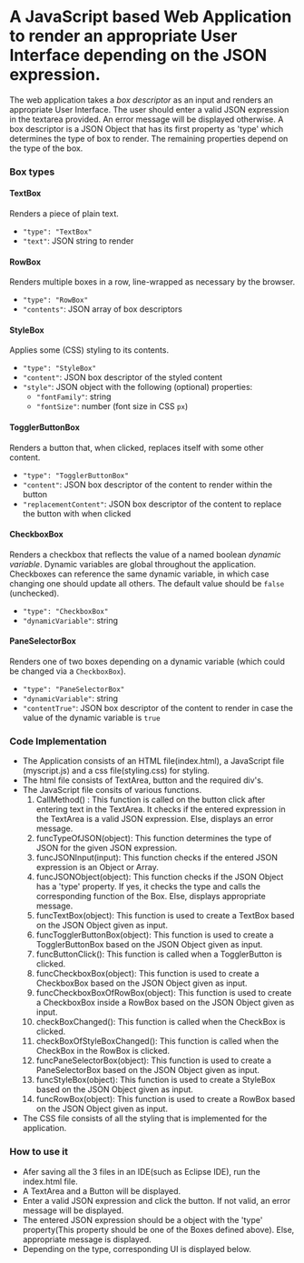# A JavaScript based Web Application to render an appropriate User Interface depending on the JSON expression.

The web application takes a *box descriptor* as an input and renders an appropriate User Interface.
The user should enter a valid JSON expression in the textarea provided.
An error message will be displayed otherwise.
A box descriptor is a JSON Object that has its first property as 'type' which determines the type of box to render.
The remaining properties depend on the type of the box.

### Box types

#### TextBox

Renders a piece of plain text.

* `"type": "TextBox"`
* `"text"`: JSON string to render

#### RowBox

Renders multiple boxes in a row, line-wrapped as necessary by the browser.

* `"type": "RowBox"`
* `"contents"`: JSON array of box descriptors

#### StyleBox

Applies some (CSS) styling to its contents.

* `"type": "StyleBox"`
* `"content"`: JSON box descriptor of the styled content
* `"style"`: JSON object with the following (optional) properties:
    * `"fontFamily"`: string
    * `"fontSize"`: number (font size in CSS `px`)

#### TogglerButtonBox

Renders a button that, when clicked, replaces itself with some other content.

* `"type": "TogglerButtonBox"`
* `"content"`: JSON box descriptor of the content to render within the button
* `"replacementContent"`: JSON box descriptor of the content to replace the button with when clicked

#### CheckboxBox

Renders a checkbox that reflects the value of a named boolean *dynamic variable*. Dynamic variables are global throughout the application. Checkboxes can reference the same dynamic variable, in which case changing one should update all others. The default value should be `false` (unchecked).

* `"type": "CheckboxBox"`
* `"dynamicVariable"`: string

#### PaneSelectorBox

Renders one of two boxes depending on a dynamic variable (which could be changed via a `CheckboxBox`).

* `"type": "PaneSelectorBox"`
* `"dynamicVariable"`: string
* `"contentTrue"`: JSON box descriptor of the content to render in case the value of the dynamic variable is `true`

### Code Implementation

* The Application consists of an HTML file(index.html), a JavaScript file (myscript.js) and a css file(styling.css) for styling.
* The html file consists of TextArea, button and the required div's.
* The JavaScript file consits of various functions.
  1. CallMethod() :  This function is called on the button click after entering text in the TextArea. It checks if the entered expression in the TextArea is a valid JSON expression. Else, displays an error message.
  2. funcTypeOfJSON(object): This function determines the type of JSON for the given JSON expression.
  3. funcJSONInput(input): This function checks if the entered JSON expression is an Object or Array.
  4. funcJSONObject(object): This function checks if the JSON Object has a 'type' property. If yes, it checks the type and calls the corresponding function of the Box. Else, displays appropriate message.
  5. funcTextBox(object): This function is used to create a TextBox based on the JSON Object given as input.
  6. funcTogglerButtonBox(object): This function is used to create a TogglerButtonBox based on the JSON Object given as input.
  7. funcButtonClick(): This function is called when a TogglerButton is clicked.
  8. funcCheckboxBox(object): This function is used to create a CheckboxBox based on the JSON Object given as input.
  9. funcCheckboxBoxOfRowBox(object): This function is used to create a CheckboxBox inside a RowBox based on the JSON Object given as input.
  10. checkBoxChanged(): This function is called when the CheckBox is clicked.
  11. checkBoxOfStyleBoxChanged(): This function is called when the CheckBox in the RowBox is clicked.
  12. funcPaneSelectorBox(object): This function is used to create a PaneSelectorBox based on the JSON Object given as input.
  13. funcStyleBox(object): This function is used to create a StyleBox based on the JSON Object given as input.
  14. funcRowBox(object): This function is used to create a RowBox based on the JSON Object given as input.
* The CSS file consists of all the styling that is implemented for the application.


### How to use it

* Afer saving all the 3 files in an IDE(such as Eclipse IDE), run the index.html file.
* A TextArea and a Button will be displayed.
* Enter a valid JSON expression and click the button. If not valid, an error message will be displayed.
* The entered JSON expression should be a object with the 'type' property(This property should be one of the Boxes defined above). Else, appropriate message is displayed.
* Depending on the type, corresponding UI is displayed below.


